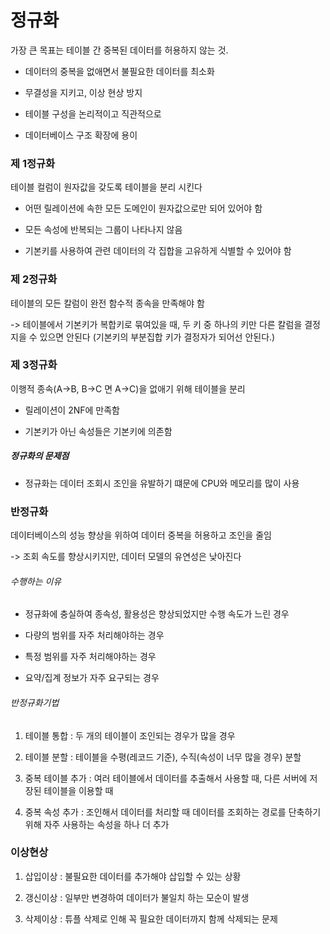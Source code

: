 # 정규화

가장 큰 목표는 테이블 간 중복된 데이터를 허용하지 않는 것.

- 데이터의 중복을 없애면서 불필요한 데이터를 최소화

- 무결성을 지키고, 이상 현상 방지

- 테이블 구성을 논리적이고 직관적으로

- 데이터베이스 구조 확장에 용이

### 제 1정규화

테이블 컬럼이 원자값을 갖도록 테이블을 분리 시킨다

- 어떤 릴레이션에 속한 모든 도메인이 원자값으로만 되어 있어야 함

- 모든 속성에 반복되는 그룹이 나타나지 않음

- 기본키를 사용하여 관련 데이터의 각 집합을 고유하게 식별할 수 있어야 함

### 제 2정규화

테이블의 모든 칼럼이 완전 함수적 종속을 만족해야 함

-> 테이블에서 기본키가 복합키로 묶여있을 때, 두 키 중 하나의 키만 다른 칼럼을 결정지을 수 있으면 안된다 (기본키의 부분집합 키가 결정자가 되어선 안된다.)

### 제 3정규화

이행적 종속(A->B, B->C 면 A->C)을 없애기 위해 테이블을 분리

- 릴레이션이 2NF에 만족함

- 기본키가 아닌 속성들은 기본키에 의존함

##### 정규화의 문제점

- 정규화는 데이터 조회시 조인을 유발하기 떄문에 CPU와 메모리를 많이 사용

### 반정규화

데이터베이스의 성능 향상을 위하여 데이터 중복을 허용하고 조인을 줄임

-> 조회 속도를 향상시키지만, 데이터 모델의 유연성은 낮아진다

###### 수행하는 이유

- 정규화에 충실하여 종속성, 활용성은 향상되었지만 수행 속도가 느린 경우

- 다량의 범위를 자주 처리해야하는 경우

- 특정 범위를 자주 처리해야하는 경우

- 요약/집계 정보가 자주 요구되는 경우

###### 반정규화기법

1. 테이블 통합 : 두 개의 테이블이 조인되는 경우가 많을 경우

2. 테이블 분할 : 테이블을 수평(레코드 기준), 수직(속성이 너무 많을 경우) 분할

3. 중복 테이블 추가 : 여러 테이블에서 데이터를 추출해서 사용할 때, 다른 서버에 저장된 테이블을 이용할 때

4. 중복 속성 추가 : 조인해서 데이터를 처리할 때 데이터를 조회하는 경로를 단축하기 위해 자주 사용하는 속성을 하나 더 추가

### 이상현상

1. 삽입이상 : 불필요한 데이터를 추가해야 삽입할 수 있는 상황

2. 갱신이상 : 일부만 변경하여 데이터가 불일치 하는 모순이 발생

3. 삭제이상 : 튜플 삭제로 인해 꼭 필요한 데이터까지 함께 삭제되는 문제
